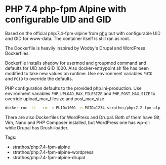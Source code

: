 # PHP 7.4 php-fpm Alpine with configurable UID and GID
Based on the official php:7.4-fpm-alpine from [php](https://hub.docker.com/_/php/) but with configurable UID and GID for www-data. The container itself is still ran as root.

The Dockerfile is heavily inspired by Wodby's Drupal and WordPress Dockerfiles. 

Dockerfile installs shadow for usermod and groupmod command and defaults for UID and GID 1000. Also docker-entrypoint.sh file has been modified to take new values on runtime. Use environment variables `PUID` and `PGID` to override the defaults.

PHP configuration defaults to the provided php.ini-production. Use environment variables `PHP_UPLOAD_MAX_FILESIZE` and `PHP_POST_MAX_SIZE` to override upload_max_filesize and post_max_size.
```bash
docker run -it --rm -e PUID=1001 -e PGID=1234 strathos/php:7.2-fpm-alpine bash
```
There are also Dockerfiles for WordPress and Drupal. Both of them have Git, Vim, Nano and PHP Composer installed, but WordPress one has wp-cli while Drupal has Drush-loader.

Tags:
- strathos/php:7.4-fpm-alpine
- strathos/php:7.4-fpm-alpine-wordpress
- strathos/php:7.4-fpm-alpine-drupal